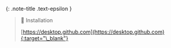 <!-- _includes/docs/env/github-desktop/ -->

{: .note-title .text-epsilon } 
> 🔲 Installation
>
> [https://desktop.github.com](https://desktop.github.com){:target="\_blank"}
